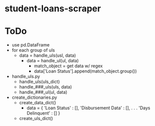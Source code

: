 # student-loans-scraper


# ToDo
- use pd.DataFrame
- for each group of uls
    - data = handle_uls(usl, data)
        - data = handle_ul(ul, data)
            - match_object = get data w/ regex 
            - data['Loan Status'].append(match_object.group())
- handle_uls.py
    - handle_uls(uls_dict)
    - handle_###_uls(uls, data)
    - handle_###_ul(ul, data)
- create_dictionaries.py
    - create_data_dict()
        - data = {
            'Loan Status' : [],
            'Disbursement Data' : [],
            .
            .
            .
            'Days Delinquent' : []
        }
    - create_uls_dict()

